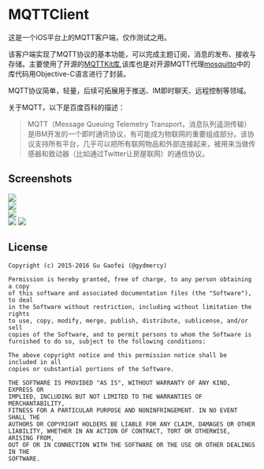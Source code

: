 # MQTTClient

这是一个iOS平台上的MQTT客户端，仅作测试之用。

该客户端实现了MQTT协议的基本功能，可以完成主题订阅，消息的发布、接收与存储。主要使用了开源的[MQTTKit库](https://github.com/mobile-web-messaging/MQTTKit.git),该库也是对开源MQTT代理[mosquitto](http://mosquitto.org/)中的库代码用Objective-C语言进行了封装。

MQTT协议简单，轻量，后续可拓展用于推送、IM即时聊天、远程控制等领域。

关于MQTT，以下是百度百科的描述：
> MQTT（Message Queuing Telemetry Transport，消息队列遥测传输）是IBM开发的一个即时通讯协议，有可能成为物联网的重要组成部分。该协议支持所有平台，几乎可以把所有联网物品和外部连接起来，被用来当做传感器和致动器（比如通过Twitter让房屋联网）的通信协议。



## Screenshots

![](http://7xjlak.com1.z0.glb.clouddn.com/mqttclientIMG_1644.PNG)  
![](http://7xjlak.com1.z0.glb.clouddn.com/mqttclientIMG_0763.PNG)  
![](http://7xjlak.com1.z0.glb.clouddn.com/mqttclientIMG_0764.PNG)  
![](http://7xjlak.com1.z0.glb.clouddn.com/mqttclientIMG_0766.PNG)
![](http://7xjlak.com1.z0.glb.clouddn.com/mqttclientIMG_0767~~.PNG)


## License


	Copyright (c) 2015-2016 Gu Gaofei (@gydmercy)

	Permission is hereby granted, free of charge, to any person obtaining a copy
	of this software and associated documentation files (the "Software"), to deal
	in the Software without restriction, including without limitation the rights
	to use, copy, modify, merge, publish, distribute, sublicense, and/or sell
	copies of the Software, and to permit persons to whom the Software is
	furnished to do so, subject to the following conditions:

	The above copyright notice and this permission notice shall be included in all
	copies or substantial portions of the Software.

	THE SOFTWARE IS PROVIDED "AS IS", WITHOUT WARRANTY OF ANY KIND, EXPRESS OR
	IMPLIED, INCLUDING BUT NOT LIMITED TO THE WARRANTIES OF MERCHANTABILITY,
	FITNESS FOR A PARTICULAR PURPOSE AND NONINFRINGEMENT. IN NO EVENT SHALL THE
	AUTHORS OR COPYRIGHT HOLDERS BE LIABLE FOR ANY CLAIM, DAMAGES OR OTHER
	LIABILITY, WHETHER IN AN ACTION OF CONTRACT, TORT OR OTHERWISE, ARISING FROM,
	OUT OF OR IN CONNECTION WITH THE SOFTWARE OR THE USE OR OTHER DEALINGS IN THE
	SOFTWARE.